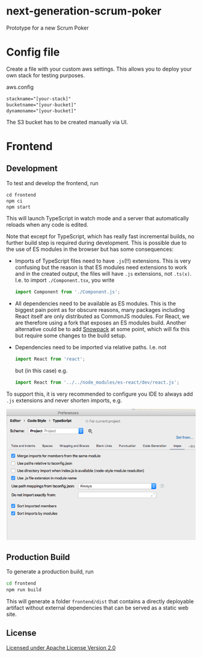 # next-generation-scrum-poker

Prototype for a new Scrum Poker

# Config file

Create a file with your custom aws settings. This allows you to deploy
your own stack for testing purposes.

aws.config

```
stackname="[your-stack]"
bucketname="[your-bucket]"
dynamoname="[your-bucket]"
```

The S3 bucket has to be created manually via UI.

# Frontend

## Development

To test and develop the frontend, run

```shell
cd frontend
npm ci
npm start
```

This will launch TypeScript in watch mode and a server that automatically reloads when any code is edited.

Note that except for TypeScript, which has really fast incremental builds, no further build step is required during development. This is possible due to the use of ES modules in the browser but has some consequences:

- Imports of TypeScript files need to have `.js`(!!) extensions. This is very confusing but the reason is that ES modules need extensions to work and in the created output, the files will have `.js` extensions, not `.ts(x)`. I.e. to import `./Component.tsx`, you write

  ```js
  import Component from './Component.js';
  ```

- All dependencies need to be available as ES modules. This is the biggest pain point as for obscure reasons, many packages including React itself are only distributed as CommonJS modules. For React, we are therefore using a fork that exposes an ES modules build. Another alternative could be to add [Snowpack](https://www.snowpack.dev/) at some point, which will fix this but require some changes to the build setup.
- Dependencies need to be imported via relative paths. I.e. not

  ```js
  import React from 'react';
  ```

  but (in this case) e.g.

  ```js
  import React from '../../node_modules/es-react/dev/react.js';
  ```

To support this, it is very recommended to configure you IDE to always add `.js` extensions and never shorten imports, e.g.

![IntelliJ config](docs/intellij-config.png)

## Production Build

To generate a production build, run

```sh
cd frontend
npm run build
```

This will generate a folder `frontend/dist` that contains a directly deployable artifact without external dependencies that can be served as a static web site.

## License

[Licensed under Apache License Version 2.0](LICENSE)
